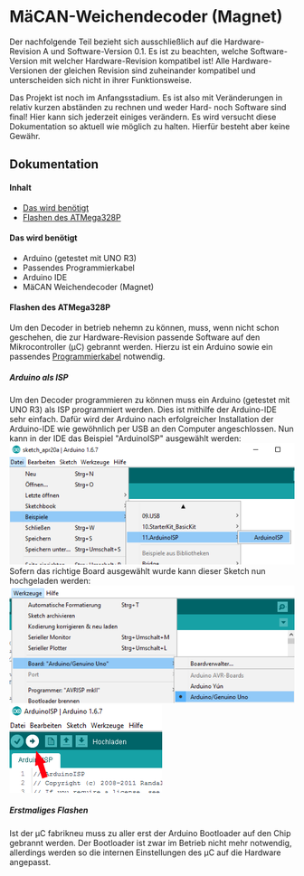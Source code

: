 # MäCAN-Weichendecoder (Magnet)

Der nachfolgende Teil bezieht sich ausschließlich auf die Hardware-Revision A und Software-Version 0.1. Es ist zu beachten, welche Software-Version mit welcher Hardware-Revision kompatibel ist! Alle Hardware-Versionen der gleichen Revision sind zuheinander kompatibel und unterscheiden sich nicht in ihrer Funktionsweise. 

Das Projekt ist noch im Anfangsstadium. Es ist also mit Veränderungen in relativ kurzen abständen zu rechnen und weder Hard- noch Software sind final! Hier kann sich jederzeit einiges verändern. Es wird versucht diese Dokumentation so aktuell wie möglich zu halten. Hierfür besteht aber keine Gewähr.

## Dokumentation

#### Inhalt

* [Das wird benötigt](#daswirdbenötigt)
* [Flashen des ATMega328P](#flaschendesatmega328p)

#### Das wird benötigt

* Arduino (getestet mit UNO R3)
* Passendes Programmierkabel
* Arduino IDE
* MäCAN Weichendecoder (Magnet) 

#### Flashen des ATMega328P

Um den Decoder in betrieb nehemn zu können, muss, wenn nicht schon geschehen, die zur Hardware-Revision passende Software auf den Mikrocontroller (µC) gebrannt werden. Hierzu ist ein Arduino sowie ein passendes [Programmierkabel](#programmierkabel) notwendig.

##### Arduino als ISP

Um den Decoder programmieren zu können muss ein Arduino (getestet mit UNO R3) als ISP programmiert werden. Dies ist mithilfe der Arduino-IDE sehr einfach.
Dafür wird der Arduino nach erfolgreicher Installation der Arduino-IDE wie gewöhnlich per USB an den Computer angeschlossen. Nun kann in der IDE das Beispiel "ArduinoISP" ausgewählt werden:
![img1](/images/arduino-ISP_1.png)
Sofern das richtige Board ausgewählt wurde kann dieser Sketch nun hochgeladen werden:
![img2](/images/arduino-ISP_2.png) ![img3](/images/arduino-ISP_3.png)

##### Erstmaliges Flashen

Ist der µC fabrikneu muss zu aller erst der Arduino Bootloader auf den Chip gebrannt werden. Der Bootloader ist zwar im Betrieb nicht mehr notwendig, allerdings werden so die internen Einstellungen des µC auf die Hardware angepasst. 
